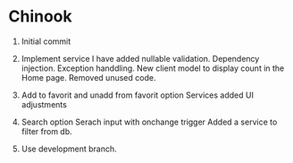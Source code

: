 # Chinook

1. Initial commit

2. Implement service
	I have added nullable validation.
    Dependency injection.
    Exception handdling.
    New client model to display count in the Home page. 
    Removed unused code.


3. Add to favorit and unadd from favorit option
	Services added
    UI adjustments

4. Search option 
   Serach input with onchange trigger
   Added a service to filter from db.

5. Use development branch.












